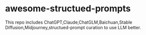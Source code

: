 # awesome-structued-prompts
This repo includes ChatGPT,Claude,ChatGLM,Baichuan,Stable Diffusion,Midjourney,structued-prompt curation to use LLM better.
